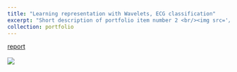 ```yaml
---
title: "Learning representation with Wavelets, ECG classification"
excerpt: "Short description of portfolio item number 2 <br/><img src='/images/500x300.png'>"
collection: portfolio
---
```



[report <br/> <br/><img src='/images/500x300.png'>](https://julienbastian.github.io/files/Learning%20Representations%20for%20Wavelets,%20an%20Application%20to%20ECG%20Classification.pdf)



